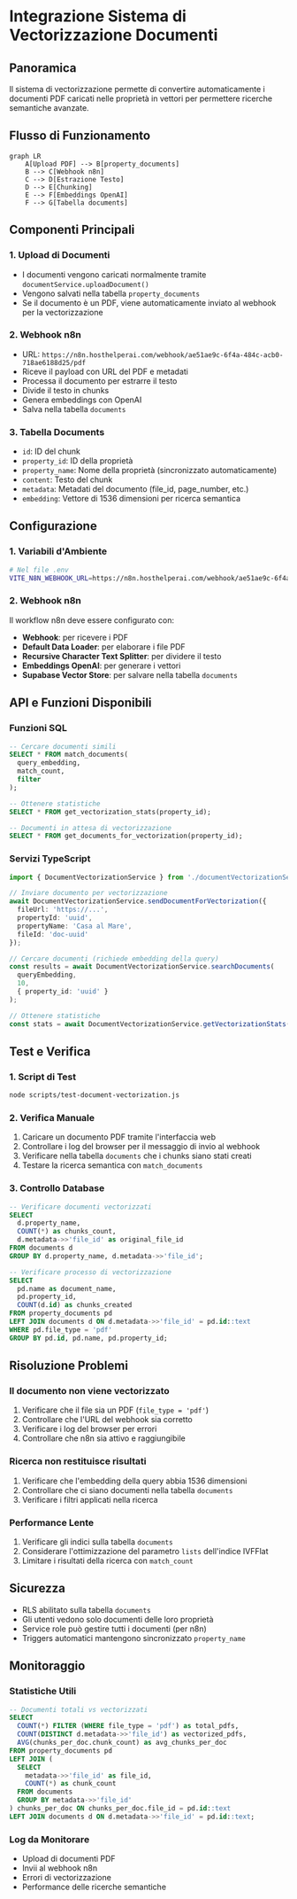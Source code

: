 # Integrazione Sistema di Vectorizzazione Documenti

## Panoramica

Il sistema di vectorizzazione permette di convertire automaticamente i documenti PDF caricati nelle proprietà in vettori per permettere ricerche semantiche avanzate.

## Flusso di Funzionamento

```mermaid
graph LR
    A[Upload PDF] --> B[property_documents]
    B --> C[Webhook n8n]
    C --> D[Estrazione Testo]
    D --> E[Chunking]
    E --> F[Embeddings OpenAI]
    F --> G[Tabella documents]
```

## Componenti Principali

### 1. Upload di Documenti
- I documenti vengono caricati normalmente tramite `documentService.uploadDocument()`
- Vengono salvati nella tabella `property_documents`
- Se il documento è un PDF, viene automaticamente inviato al webhook per la vectorizzazione

### 2. Webhook n8n
- URL: `https://n8n.hosthelperai.com/webhook/ae51ae9c-6f4a-484c-acb0-718ae6188d25/pdf`
- Riceve il payload con URL del PDF e metadati
- Processa il documento per estrarre il testo
- Divide il testo in chunks
- Genera embeddings con OpenAI
- Salva nella tabella `documents`

### 3. Tabella Documents
- `id`: ID del chunk
- `property_id`: ID della proprietà
- `property_name`: Nome della proprietà (sincronizzato automaticamente)
- `content`: Testo del chunk
- `metadata`: Metadati del documento (file_id, page_number, etc.)
- `embedding`: Vettore di 1536 dimensioni per ricerca semantica

## Configurazione

### 1. Variabili d'Ambiente
```bash
# Nel file .env
VITE_N8N_WEBHOOK_URL=https://n8n.hosthelperai.com/webhook/ae51ae9c-6f4a-484c-acb0-718ae6188d25/pdf
```

### 2. Webhook n8n
Il workflow n8n deve essere configurato con:
- **Webhook**: per ricevere i PDF
- **Default Data Loader**: per elaborare i file PDF
- **Recursive Character Text Splitter**: per dividere il testo
- **Embeddings OpenAI**: per generare i vettori
- **Supabase Vector Store**: per salvare nella tabella `documents`

## API e Funzioni Disponibili

### Funzioni SQL
```sql
-- Cercare documenti simili
SELECT * FROM match_documents(
  query_embedding, 
  match_count, 
  filter
);

-- Ottenere statistiche
SELECT * FROM get_vectorization_stats(property_id);

-- Documenti in attesa di vectorizzazione
SELECT * FROM get_documents_for_vectorization(property_id);
```

### Servizi TypeScript
```typescript
import { DocumentVectorizationService } from './documentVectorizationService';

// Inviare documento per vectorizzazione
await DocumentVectorizationService.sendDocumentForVectorization({
  fileUrl: 'https://...',
  propertyId: 'uuid',
  propertyName: 'Casa al Mare',
  fileId: 'doc-uuid'
});

// Cercare documenti (richiede embedding della query)
const results = await DocumentVectorizationService.searchDocuments(
  queryEmbedding,
  10,
  { property_id: 'uuid' }
);

// Ottenere statistiche
const stats = await DocumentVectorizationService.getVectorizationStats('uuid');
```

## Test e Verifica

### 1. Script di Test
```bash
node scripts/test-document-vectorization.js
```

### 2. Verifica Manuale
1. Caricare un documento PDF tramite l'interfaccia web
2. Controllare i log del browser per il messaggio di invio al webhook
3. Verificare nella tabella `documents` che i chunks siano stati creati
4. Testare la ricerca semantica con `match_documents`

### 3. Controllo Database
```sql
-- Verificare documenti vectorizzati
SELECT 
  d.property_name,
  COUNT(*) as chunks_count,
  d.metadata->>'file_id' as original_file_id
FROM documents d
GROUP BY d.property_name, d.metadata->>'file_id';

-- Verificare processo di vectorizzazione
SELECT 
  pd.name as document_name,
  pd.property_id,
  COUNT(d.id) as chunks_created
FROM property_documents pd
LEFT JOIN documents d ON d.metadata->>'file_id' = pd.id::text
WHERE pd.file_type = 'pdf'
GROUP BY pd.id, pd.name, pd.property_id;
```

## Risoluzione Problemi

### Il documento non viene vectorizzato
1. Verificare che il file sia un PDF (`file_type = 'pdf'`)
2. Controllare che l'URL del webhook sia corretto
3. Verificare i log del browser per errori
4. Controllare che n8n sia attivo e raggiungibile

### Ricerca non restituisce risultati
1. Verificare che l'embedding della query abbia 1536 dimensioni
2. Controllare che ci siano documenti nella tabella `documents`
3. Verificare i filtri applicati nella ricerca

### Performance Lente
1. Verificare gli indici sulla tabella `documents`
2. Considerare l'ottimizzazione del parametro `lists` dell'indice IVFFlat
3. Limitare i risultati della ricerca con `match_count`

## Sicurezza

- RLS abilitato sulla tabella `documents`
- Gli utenti vedono solo documenti delle loro proprietà
- Service role può gestire tutti i documenti (per n8n)
- Triggers automatici mantengono sincronizzato `property_name`

## Monitoraggio

### Statistiche Utili
```sql
-- Documenti totali vs vectorizzati
SELECT 
  COUNT(*) FILTER (WHERE file_type = 'pdf') as total_pdfs,
  COUNT(DISTINCT d.metadata->>'file_id') as vectorized_pdfs,
  AVG(chunks_per_doc.chunk_count) as avg_chunks_per_doc
FROM property_documents pd
LEFT JOIN (
  SELECT 
    metadata->>'file_id' as file_id,
    COUNT(*) as chunk_count
  FROM documents 
  GROUP BY metadata->>'file_id'
) chunks_per_doc ON chunks_per_doc.file_id = pd.id::text
LEFT JOIN documents d ON d.metadata->>'file_id' = pd.id::text;
```

### Log da Monitorare
- Upload di documenti PDF
- Invii al webhook n8n
- Errori di vectorizzazione
- Performance delle ricerche semantiche 